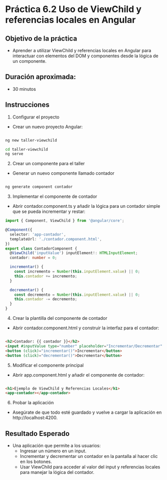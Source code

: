 # Práctica 6.2 Uso de ViewChild y referencias locales en Angular

## Objetivo de la práctica

- Aprender a utilizar ViewChild y referencias locales en Angular para interactuar con elementos del DOM y componentes desde la lógica de un componente.

## Duración aproximada:
- 30 minutos

## Instrucciones

1. Configurar el proyecto

- Crear un nuevo proyecto Angular:

```bash

ng new taller-viewchild
```

```bash
cd taller-viewchild
ng serve
```

2. Crear un componente para el taller

- Generar un nuevo componente llamado contador

```bash

ng generate component contador
```

3. Implementar el componente de contador

- Abrir contador.component.ts y añadir la lógica para un contador simple que se pueda incrementar y restar:

```typescript
import { Component, ViewChild } from '@angular/core';

@Component({
  selector: 'app-contador',
  templateUrl: './contador.component.html',
})
export class ContadorComponent {
  @ViewChild('inputValue') inputElement!: HTMLInputElement;
  contador: number = 0;

  incrementar() {
    const incremento = Number(this.inputElement.value) || 0;
    this.contador += incremento;
  }

  decrementar() {
    const decremento = Number(this.inputElement.value) || 0;
    this.contador -= decremento;
  }
}
```

4. Crear la plantilla del componente de contador

- Abrir contador.component.html y construir la interfaz para el contador:

```html

<h2>Contador: {{ contador }}</h2>
<input #inputValue type="number" placeholder="Incrementar/Decrementar" />
<button (click)="incrementar()">Incrementar</button>
<button (click)="decrementar()">Decrementar</button>

```

5. Modificar el componente principal

- Abrir app.component.html y añadir el componente de contador:

```html

<h1>Ejemplo de ViewChild y Referencias Locales</h1>
<app-contador></app-contador>

```

6. Probar la aplicación

- Asegúrate de que todo esté guardado y vuelve a cargar la aplicación en http://localhost:4200.

## Resultado Esperado
- Una aplicación que permite a los usuarios:
    - Ingresar un número en un input.
    - Incrementar y decrementar un contador en la pantalla al hacer clic en los botones.
    - Usar ViewChild para acceder al valor del input y referencias locales para manejar la lógica del contador.


